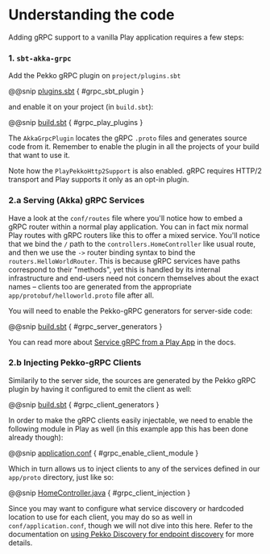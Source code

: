 # Understanding the code

Adding gRPC support to a vanilla Play application requires a few steps:

### 1. `sbt-akka-grpc`

Add the Pekko gRPC plugin on `project/plugins.sbt`

@@snip [plugins.sbt](../../../../project/plugins.sbt) { #grpc_sbt_plugin }

and enable it on your project (in `build.sbt`):

@@snip [build.sbt](../../../../build.sbt) { #grpc_play_plugins }

The `AkkaGrpcPlugin` locates the gRPC `.proto` files and generates source code from it. Remember to enable the plugin
in all the projects of your build that want to use it.

Note how the `PlayPekkoHttp2Support` is also enabled. gRPC requires HTTP/2 transport and Play supports it only as an opt-in plugin.


### 2.a Serving (Akka) gRPC Services

Have a look at the `conf/routes` file where you'll notice how to embed a gRPC router within a normal play application.
You can in fact mix normal Play routes with gRPC routers like this to offer a mixed service. You'll notice that we
bind the `/` path to the `controllers.HomeController` like usual route,
and then we use the `->` router binding syntax to bind the `routers.HelloWorldRouter`. This is because gRPC services
have paths correspond to their "methods", yet this is handled by its internal infrastructure and end-users need
not concern themselves about the exact names – clients too are generated from the appropriate
`app/protobuf/helloworld.proto` file after all.

You will need to enable the Pekko-gRPC generators for server-side code:

@@snip [build.sbt](../../../../build.sbt) { #grpc_server_generators }

You can read more about [Service gRPC from a Play App](https://developer.lightbend.com/docs/play-grpc/current/play/serving-grpc.html) in the docs.

### 2.b Injecting Pekko-gRPC Clients

Similarily to the server side, the sources are generated by the Pekko gRPC plugin by having it configured to emit the client as well:

@@snip [build.sbt](../../../../build.sbt) { #grpc_client_generators }

In order to make the gRPC clients easily injectable, we need to enable the following module in Play as well (in this
example app this has been done already though):

@@snip [application.conf](../../../../conf/application.conf) { #grpc_enable_client_module }

Which in turn allows us to inject clients to any of the services defined in our `app/proto` directory, just like so:

@@snip [HomeController.java](../../../../app/controllers/HomeController.java) { #grpc_client_injection }

Since you may want to configure what service discovery or hardcoded location to use for each client, you may do so
as well in `conf/application.conf`, though we will not dive into this here. Refer to the documentation on
[using Pekko Discovery for endpoint discovery](https://developer.lightbend.com/docs/akka-grpc/current/client/configuration.html#using-akka-discovery-for-endpoint-discovery) for more details.
